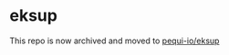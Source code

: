 # eksup

This repo is now archived and moved to [pequi-io/eksup](https://github.com/pequi-io/eksup)

